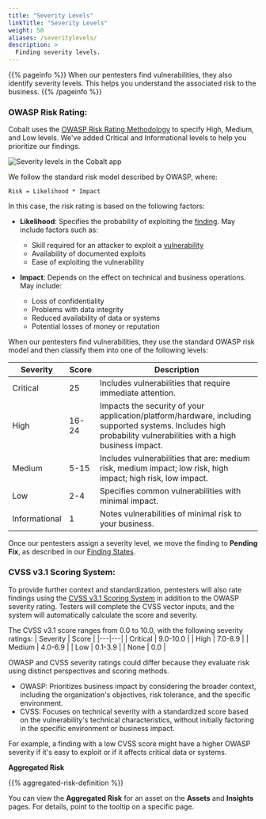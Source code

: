 ```yaml
---
title: "Severity Levels"
linkTitle: "Severity Levels"
weight: 50
aliases: /severitylevels/
description: >
  Finding severity levels.
---
```


{{% pageinfo %}}
When our pentesters find vulnerabilities, they also identify severity
levels. This helps you understand the associated risk to the business.
{{% /pageinfo %}}

### OWASP Risk Rating: 

Cobalt uses the [OWASP Risk Rating Methodology](https://owasp.org/www-community/OWASP_Risk_Rating_Methodology) to specify High, Medium, and Low levels. We've added Critical and Informational levels to help you prioritize our findings.

![Severity levels in the Cobalt app](/deepdive/SeverityLevels.png "Severity levels in the Cobalt app")

We follow the standard risk model described by OWASP, where:

```
Risk = Likelihood * Impact
```

In this case, the risk rating is based on the following factors:

- **Likelihood**: Specifies the probability of exploiting the [finding](/getting-started/glossary/#finding).
May include factors such as:

  - Skill required for an attacker to exploit a [vulnerability](/getting-started/glossary/#vulnerability)
  - Availability of documented exploits
  - Ease of exploiting the vulnerability

- **Impact**: Depends on the effect on technical and business operations. May include:

  - Loss of confidentiality
  - Problems with data integrity
  - Reduced availability of data or systems
  - Potential losses of money or reputation

When our pentesters find vulnerabilities, they use the standard OWASP risk model
and then classify them into one of the following levels:

| Severity | Score | Description |
|---|---|---|
| Critical | 25 | Includes vulnerabilities that require immediate attention. |
| High | 16-24 | Impacts the security of your application/platform/hardware, including supported systems. Includes high probability vulnerabilities with a high business impact. |
| Medium | 5-15 | Includes vulnerabilities that are: medium risk, medium impact; low risk, high impact; high risk, low impact. |
| Low | 2-4 | Specifies common vulnerabilities with minimal impact.
| Informational | 1 | Notes vulnerabilities of minimal risk to your business. |

Once our pentesters assign a severity level, we move the finding to **Pending Fix**, as described in our [Finding States]([/platform-deep-dive/pentests/findings/finding-states/](https://www.first.org/cvss/v3-1/)).

### CVSS v3.1 Scoring System:

To provide further context and standardization, pentesters will also rate findings using the [CVSS v3.1 Scoring System](/platform-deep-dive/pentests/findings/finding-states/) in addition to the OWASP severity rating. Testers will complete the CVSS vector inputs, and the system will automatically calculate the score and severity.

The CVSS v3.1 score ranges from 0.0 to 10.0, with the following severity ratings:
| Severity | Score | 
|---|---|
| Critical | 9.0-10.0 | 
| High | 7.0-8.9 |
| Medium | 4.0-6.9 | 
| Low | 0.1-3.9 | 
| None | 0.0 | 


OWASP and CVSS severity ratings could differ because they evaluate risk using distinct perspectives and scoring methods.
- OWASP: Prioritizes business impact by considering the broader context, including the organization's objectives, risk tolerance, and the specific environment.
- CVSS: Focuses on technical severity with a standardized score based on the vulnerability's technical characteristics, without initially factoring in the specific environment or business impact.

For example, a finding with a low CVSS score might have a higher OWASP severity if it's easy to exploit or if it affects critical data or systems. 


<div class="card">
  <div class="card-header">
    <b>Aggregated Risk</b>
  </div>
  <div class="card-body">
    <p class="card-text">{{% aggregated-risk-definition %}}</p>
    <p class="card-text">You can view the <b>Aggregated Risk</b> for an asset on the <b>Assets</b> and <b>Insights</b> pages. For details, point to the tooltip on a specific page.</p>
  </div>
</div>
